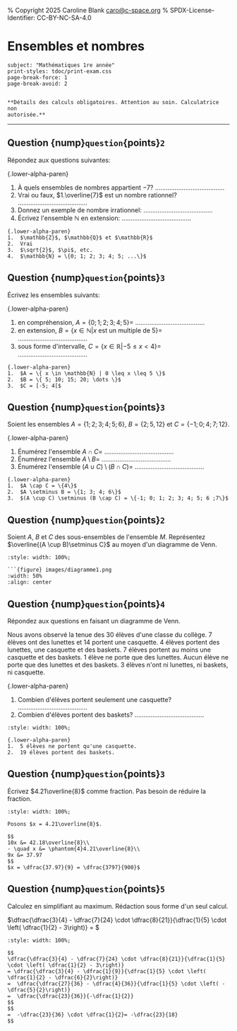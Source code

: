 % Copyright 2025 Caroline Blank <caro@c-space.org>
% SPDX-License-Identifier: CC-BY-NC-SA-4.0

# Ensembles et nombres

```{metadata}
subject: "Mathématiques 1re année"
print-styles: tdoc/print-exam.css
page-break-force: 1
page-break-avoid: 2
```

```{include} ../../entete-examen.md
```
```{class} align-center
**Détails des calculs obligatoires. Attention au soin. Calculatrice non
autorisée.**
```
---

## Question {nump}`question`{points}`2`

Répondez aux questions suivantes:

{.lower-alpha-paren}
1.  À quels ensembles de nombres appartient $-7$?
    $\dots \dots \dots \dots \dots \dots \dots \dots \dots \dots \dots \dots \dots$
2.  Vrai ou faux, $1.\overline{7}$ est un nombre rationnel?
    $\dots \dots \dots \dots \dots \dots \dots \dots \dots \dots \dots \dots \dots$
3.  Donnez un exemple de nombre irrationnel:
    $\dots \dots \dots \dots \dots \dots \dots \dots \dots \dots \dots \dots \dots$
4.  Écrivez l'ensemble $\mathbb{N}$ en extension:
    $\dots \dots \dots \dots \dots \dots \dots \dots \dots \dots \dots \dots \dots$

```{solution}
{.lower-alpha-paren}
1.  $\mathbb{Z}$, $\mathbb{Q}$ et $\mathbb{R}$
2.  Vrai
3.  $\sqrt{2}$, $\pi$, etc.
4.  $\mathbb{N} = \{0; 1; 2; 3; 4; 5; ...\}$
```

## Question {nump}`question`{points}`3`

Écrivez les ensembles suivants:

{.lower-alpha-paren}
1.  en compréhension, $A = \{0; 1; 2; 3; 4; 5\} =$
    $\dots \dots \dots \dots \dots \dots \dots \dots \dots \dots \dots \dots \dots$
2.  en extension, $B = \{x \in \mathbb{N} | x \textrm{ est un multiple de 5}\} =$
    $\dots \dots \dots \dots \dots \dots \dots \dots \dots \dots \dots \dots \dots$
3.  sous forme d'intervalle, $C = \{x \in \mathbb{R} | -5 \leq x < 4\} =$
    $\dots \dots \dots \dots \dots \dots \dots \dots \dots \dots \dots \dots \dots$

```{solution}
{.lower-alpha-paren}
1.  $A = \{ x \in \mathbb{N} | 0 \leq x \leq 5 \}$
2.  $B = \{ 5; 10; 15; 20; \dots \}$
3.  $C = [-5; 4[$
```

## Question {nump}`question`{points}`3`

Soient les ensembles $A= \{1; 2; 3; 4; 5; 6\}$, $B = \{2; 5, 12\}$ et $C = \{-1; 0; 4 ; 7; 12\}$.

{.lower-alpha-paren}
1.  Énumérez l'ensemble $A \cap C =$
    $\dots \dots \dots \dots \dots \dots \dots \dots \dots \dots \dots \dots \dots$
2.  Énumérez l'ensemble $A \setminus B =$
    $\dots \dots \dots \dots \dots \dots \dots \dots \dots \dots \dots \dots \dots$
3.  Énumérez l'ensemble $(A \cup C) \setminus (B \cap C) =$
    $\dots \dots \dots \dots \dots \dots \dots \dots \dots \dots \dots \dots \dots$

```{solution}
{.lower-alpha-paren}
1.  $A \cap C = \{4\}$
2.  $A \setminus B = \{1; 3; 4; 6\}$
3.  $(A \cup C) \setminus (B \cap C) = \{-1; 0; 1; 2; 3; 4; 5; 6 ;7\}$
```

## Question {nump}`question`{points}`2`

Soient $A$, $B$ et $C$ des sous-ensembles de l'ensemble $M$. Représentez
$\overline{(A \cup B)\setminus C}$ au moyen d'un diagramme de Venn.

```{jsxgraph} quadrillage1
:style: width: 100%;
```

````{solution}
```{figure} images/diagramme1.png
:width: 50%
:align: center
````

<script type="module">
const {defaults, initBoard, JXG} = await tdoc.import('jsxgraph.js');

const attrs = [defaults, {
    boundingbox: [-16, 16, 16, -16],
    axis: false,
    grid: { theme: 1 },
}];
initBoard('quadrillage1', attrs);
initBoard('quadrillage2', attrs);
initBoard('quadrillage3', [attrs, {boundingbox: [-16, 14, 16, 0]}]);
initBoard('quadrillage4', [attrs, {boundingbox: [-16, 14, 16, -4]}]);
</script>

## Question {nump}`question`{points}`4`

Répondez aux questions en faisant un diagramme de Venn.

Nous avons observé la tenue des 30 élèves d'une classe du collège. 7 élèves ont
des lunettes et 14 portent une casquette. 4 élèves portent des lunettes, une
casquette et des baskets. 7 élèves portent au moins une casquette et des
baskets. 1 élève ne porte que des lunettes. Aucun élève ne porte que des
lunettes et des baskets. 3 élèves n'ont ni lunettes, ni baskets, ni casquette.

{.lower-alpha-paren}
1.  Combien d'élèves portent seulement une casquette?
    $\dots \dots \dots \dots \dots \dots \dots \dots \dots \dots \dots \dots \dots$
2.  Combien d'élèves portent des baskets?
    $\dots \dots \dots \dots \dots \dots \dots \dots \dots \dots \dots \dots \dots$

```{jsxgraph} quadrillage2
:style: width: 100%;
```

```{solution}
{.lower-alpha-paren}
1.  5 élèves ne portent qu'une casquette.
2.  19 élèves portent des baskets.
```

## Question {nump}`question`{points}`3`

Écrivez $4.21\overline{8}$ comme fraction. Pas besoin de réduire la fraction.

```{jsxgraph} quadrillage3
:style: width: 100%;
```

```{solution}
Posons $x = 4.21\overline{8}$.

$$
10x &= 42.18\overline{8}\\
- \quad x &= \phantom{4}4.21\overline{8}\\
9x &= 37.97
$$
$x = \dfrac{37.97}{9} = \dfrac{3797}{900}$
```

## Question {nump}`question`{points}`5`

Calculez en simplifiant au maximum. Rédaction sous forme d'un seul calcul.

$\dfrac{\dfrac{3}{4} - \dfrac{7}{24} \cdot \dfrac{8}{21}}{\dfrac{1}{5} \cdot \left( \dfrac{1}{2} - 3\right)} = $

```{jsxgraph} quadrillage4
:style: width: 100%;
```

```{solution}
$$
\dfrac{\dfrac{3}{4} - \dfrac{7}{24} \cdot \dfrac{8}{21}}{\dfrac{1}{5} \cdot \left( \dfrac{1}{2} - 3\right)}
= \dfrac{\dfrac{3}{4} - \dfrac{1}{9}}{\dfrac{1}{5} \cdot \left( \dfrac{1}{2} - \dfrac{6}{2}\right)}
=  \dfrac{\dfrac{27}{36} - \dfrac{4}{36}}{\dfrac{1}{5} \cdot \left( -\dfrac{5}{2}\right)}
=  \dfrac{\dfrac{23}{36}}{-\dfrac{1}{2}}
$$
$$
=  -\dfrac{23}{36} \cdot \dfrac{1}{2}= -\dfrac{23}{18}
$$
```
